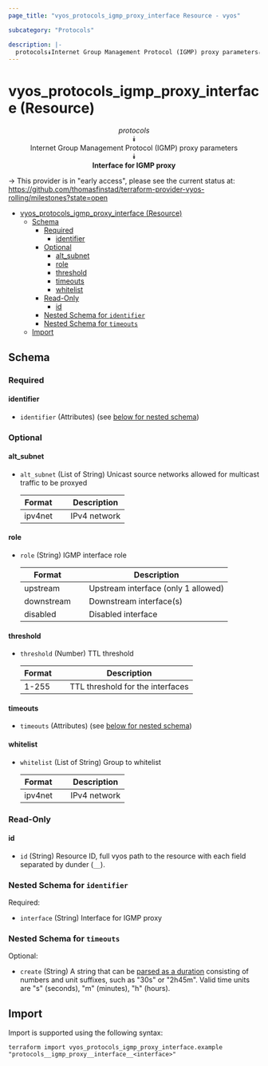 ```yaml
---
page_title: "vyos_protocols_igmp_proxy_interface Resource - vyos"

subcategory: "Protocols"

description: |-
  protocols⯯Internet Group Management Protocol (IGMP) proxy parameters⯯Interface for IGMP proxy
---
```


# vyos_protocols_igmp_proxy_interface (Resource)
<center>

*protocols*  
⯯  
Internet Group Management Protocol (IGMP) proxy parameters  
⯯  
**Interface for IGMP proxy**


</center>

-> This provider is in "early access", please see the current status at: https://github.com/thomasfinstad/terraform-provider-vyos-rolling/milestones?state=open

<!--TOC-->

- [vyos_protocols_igmp_proxy_interface (Resource)](#vyos_protocols_igmp_proxy_interface-resource)
  - [Schema](#schema)
    - [Required](#required)
      - [identifier](#identifier)
    - [Optional](#optional)
      - [alt_subnet](#alt_subnet)
      - [role](#role)
      - [threshold](#threshold)
      - [timeouts](#timeouts)
      - [whitelist](#whitelist)
    - [Read-Only](#read-only)
      - [id](#id)
    - [Nested Schema for `identifier`](#nested-schema-for-identifier)
    - [Nested Schema for `timeouts`](#nested-schema-for-timeouts)
  - [Import](#import)

<!--TOC-->

<!-- schema generated by tfplugindocs -->
## Schema

### Required

#### identifier
- `identifier` (Attributes) (see [below for nested schema](#nestedatt--identifier))

### Optional

#### alt_subnet
- `alt_subnet` (List of String) Unicast source networks allowed for multicast traffic to be proxyed

    |  Format   &emsp;|  Description   |
    |-----------|----------------|
    |  ipv4net  &emsp;|  IPv4 network  |
#### role
- `role` (String) IGMP interface role

    |  Format      &emsp;|  Description                          |
    |--------------|---------------------------------------|
    |  upstream    &emsp;|  Upstream interface (only 1 allowed)  |
    |  downstream  &emsp;|  Downstream interface(s)              |
    |  disabled    &emsp;|  Disabled interface                   |
#### threshold
- `threshold` (Number) TTL threshold

    |  Format  &emsp;|  Description                       |
    |----------|------------------------------------|
    |  1-255   &emsp;|  TTL threshold for the interfaces  |
#### timeouts
- `timeouts` (Attributes) (see [below for nested schema](#nestedatt--timeouts))
#### whitelist
- `whitelist` (List of String) Group to whitelist

    |  Format   &emsp;|  Description   |
    |-----------|----------------|
    |  ipv4net  &emsp;|  IPv4 network  |

### Read-Only

#### id
- `id` (String) Resource ID, full vyos path to the resource with each field separated by dunder (`__`).

<a id="nestedatt--identifier"></a>
### Nested Schema for `identifier`

Required:

- `interface` (String) Interface for IGMP proxy


<a id="nestedatt--timeouts"></a>
### Nested Schema for `timeouts`

Optional:

- `create` (String) A string that can be [parsed as a duration](https://pkg.go.dev/time#ParseDuration) consisting of numbers and unit suffixes, such as &#34;30s&#34; or &#34;2h45m&#34;. Valid time units are &#34;s&#34; (seconds), &#34;m&#34; (minutes), &#34;h&#34; (hours).

## Import

Import is supported using the following syntax:

```shell
terraform import vyos_protocols_igmp_proxy_interface.example "protocols__igmp_proxy__interface__<interface>"
```
